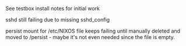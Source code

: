 See testbox install notes for initial work

sshd still failing due to missing sshd_config

persist mount for /etc/NIXOS file keeps failing until manually deleted and moved to /persist - maybe it's not even needed since the file is empty.
